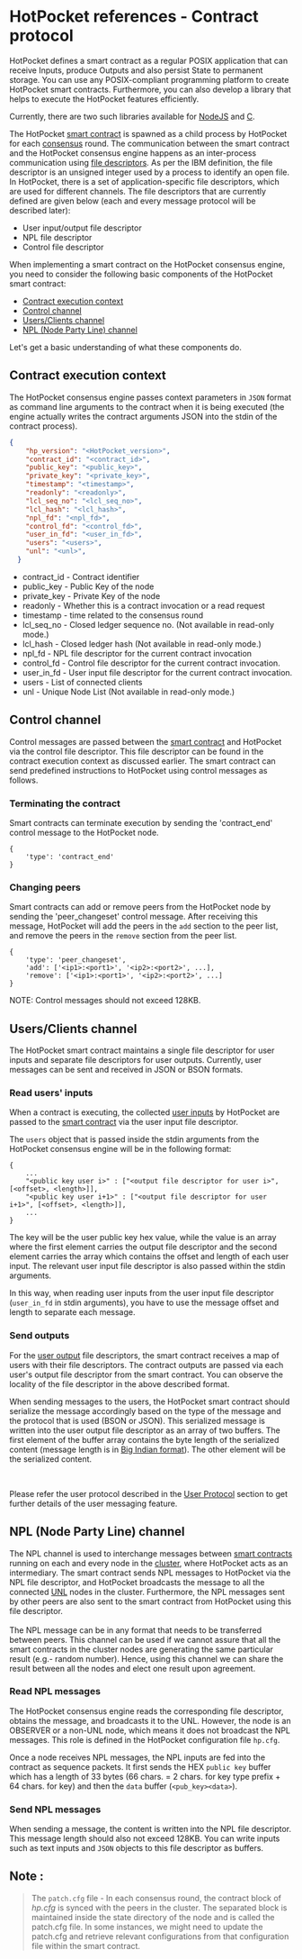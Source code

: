# HotPocket references - Contract protocol

HotPocket defines a smart contract as a regular POSIX application that can receive Inputs, produce Outputs and also persist State to permanent storage. You can use any POSIX-compliant programming platform to create HotPocket smart contracts. Furthermore, you can also develop a library that helps to execute the HotPocket features efficiently.

Currently, there are two such libraries available for [NodeJS](https://github.com/HotPocketDev/hp-nodejs-contract) and [C](https://github.com/HotPocketDev/hp-c-contract).

The HotPocket [smart contract](concepts.md#smart-contract) is spawned as a child process by HotPocket for each [consensus](concepts.md#consensus) round. The communication between the smart contract and the HotPocket consensus engine happens as an inter-process communication using [file descriptors](https://en.wikipedia.org/wiki/File_descriptor). As per the IBM definition, the file descriptor is an unsigned integer used by a process to identify an open file. In HotPocket, there is a set of application-specific file descriptors, which are used for different channels. The file descriptors that are currently defined are given below (each and every message protocol will be described later):
- User input/output file descriptor
- NPL file descriptor
- Control file descriptor

When implementing a smart contract on the HotPocket consensus engine, you need to consider the following basic components of the HotPocket smart contract:

  - [Contract execution context](#contract-execution-context)
  - [Control channel](#control-channel)
  - [Users/Clients channel](#usersclients-channel)
  - [NPL (Node Party Line) channel](#npl-node-party-line-channel)

Let's get a basic understanding of what these components do.

## Contract execution context

The HotPocket consensus engine passes context parameters in `JSON` format as command line arguments to the contract when it is being executed (the engine actually writes the contract arguments JSON into the stdin of the contract process).

```json
{
    "hp_version": "<HotPocket_version>",
    "contract_id": "<contract_id>",
    "public_key": "<public_key>",
    "private_key": "<private_key>",
    "timestamp": "<timestamp>",
    "readonly": "<readonly>",
    "lcl_seq_no": "<lcl_seq_no>",
    "lcl_hash": "<lcl_hash>",
    "npl_fd": "<npl_fd>",
    "control_fd": "<control_fd>",
    "user_in_fd": "<user_in_fd>",
    "users": "<users>",
    "unl": "<unl>",
  }

```
- contract_id - Contract identifier
- public_key - Public Key of the node
- private_key - Private Key of the node
- readonly - Whether this is a contract invocation or a read request
- timestamp - time related to the consensus round
- lcl_seq_no - Closed ledger sequence no. (Not available in read-only mode.)
- lcl_hash - Closed ledger hash (Not available in read-only mode.)
- npl_fd - NPL file descriptor for the current contract invocation
- control_fd - Control file descriptor for the current contract invocation.
- user_in_fd - User input file descriptor for the current contract invocation.
- users - List of connected clients
- unl - Unique Node List (Not available in read-only mode.)

## Control channel
Control messages are passed between the [smart contract](concepts.md#smart-contract) and HotPocket via the control file descriptor. This file descriptor can be found in the contract execution context as discussed earlier. The smart contract can send predefined instructions to HotPocket using control messages as follows.

### Terminating the contract
Smart contracts can terminate execution by sending the 'contract_end' control message to the HotPocket node.

    {
        'type': 'contract_end'
    }


### Changing peers
Smart contracts can add or remove peers from the HotPocket node by sending the 'peer_changeset' control message. After receiving this message, HotPocket will add the peers in the `add` section to the peer list, and remove the peers in the `remove` section from the peer list.

    {
        'type': 'peer_changeset',
        'add': ['<ip1>:<port1>', '<ip2>:<port2>', ...],
        'remove': ['<ip1>:<port1>', '<ip2>:<port2>', ...]
    }

NOTE: Control messages should not exceed 128KB.

## Users/Clients channel

The HotPocket smart contract maintains a single file descriptor for user inputs and separate file descriptors for user outputs. Currently, user messages can be sent and received in JSON or BSON formats.

### Read users' inputs
When a contract is executing, the collected [user inputs](concepts.md#user-inputs) by HotPocket are passed to the [smart contract](concepts.md#smart-contract) via the user input file descriptor.

The `users` object that is passed inside the stdin arguments from the HotPocket consensus engine will be in the following format:

```
{
    ...
    "<public key user i>" : ["<output file descriptor for user i>", [<offset>, <length>]],
    "<public key user i+1>" : ["<output file descriptor for user i+1>", [<offset>, <length>]],
    ...
}
```

The key will be the user public key hex value, while the value is an array where the first element carries the output file descriptor and the second element carries the array which contains the offset and length of each user input. The relevant user input file descriptor is also passed within the stdin arguments.

In this way, when reading user inputs from the user input file descriptor (`user_in_fd` in stdin arguments), you have to use the message offset and length to separate each message.

### Send outputs
For the [user output](concepts.md#user-outputs) file descriptors, the smart contract receives a map of users with their file descriptors. The contract outputs are passed via each user's output file descriptor from the smart contract. You can observe the locality of the file descriptor in the above described format.

When sending messages to the users, the HotPocket smart contract should serialize the message accordingly based on the type of the message and the protocol that is used (BSON or JSON). This serialized message is written into the user output file descriptor as an array of two buffers. The first element of the buffer array contains the byte length of the serialized content (message length is in [Big Indian format](https://www.ibm.com/docs/en/epfz/5.3?topic=control-bigendian-littleendian-attributes)). The other element will be the serialized content.

<br>

Please refer the user protocol described in the [User Protocol](reference-client-protocol.md) section to get further details of the user messaging feature.

## NPL (Node Party Line) channel
The NPL channel is used to interchange messages between [smart contracts](concepts.md#smart-contract) running on each and every node in the [cluster](concepts.md#hotpocket-cluster), where HotPocket acts as an intermediary. The smart contract sends NPL messages to HotPocket via the NPL file descriptor, and HotPocket broadcasts the message to all the connected [UNL](concepts.md#unl---unique-node-list) nodes in the cluster. Furthermore, the NPL messages sent by other peers are also sent to the smart contract from HotPocket using this file descriptor.<br><br> The NPL message can be in any format that needs to be transferred between peers. This channel can be used if we cannot assure that all the smart contracts in the cluster nodes are generating the same particular result (e.g.- random number). Hence, using this channel we can share the result between all the nodes and elect one result upon agreement.

### Read NPL messages
The HotPocket consensus engine reads the corresponding file descriptor, obtains the message, and broadcasts it to the UNL. However, the node is an OBSERVER or a non-UNL node, which means it does not broadcast the NPL messages. This role is defined in the HotPocket configuration file `hp.cfg`.

Once a node receives NPL messages, the NPL inputs are fed into the contract as sequence packets. It first sends the HEX `public key` buffer which has a length of 33 bytes (66 chars. = 2 chars. for key type prefix + 64 chars. for key) and then the `data` buffer (`<pub_key><data>`).

### Send NPL messages
When sending a message, the content is written into the NPL file descriptor. This message length should also not exceed 128KB. You can write inputs such as text inputs and `JSON` objects to this file descriptor as buffers.

## Note :
> The `patch.cfg` file -
In each consensus round, the contract block of _hp.cfg_ is synced with the peers in the cluster. The separated block is maintained inside the state directory of the node and is called the patch.cfg file. In some instances, we might need to update the patch.cfg and retrieve relevant configurations from that configuration file within the smart contract.